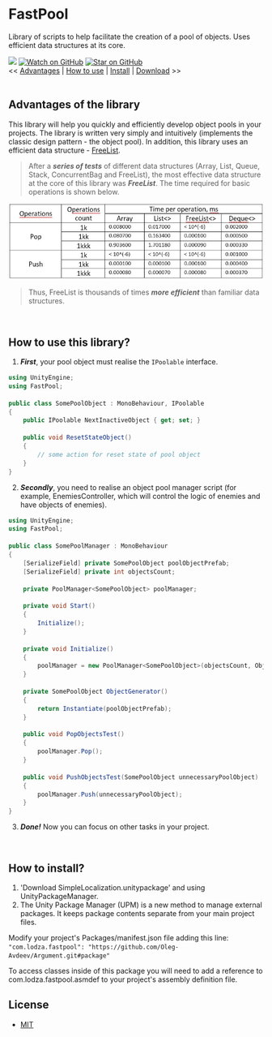 # FastPool
Library of scripts to help facilitate the creation of a pool of objects. Uses efficient data structures at its core.

[![](https://img.shields.io/badge/license-MIT-green)](https://github.com/RodionLodza/FastPool/blob/master/LICENSE)
[![Watch on GitHub](https://img.shields.io/github/watchers/RodionLodza/FastPool.svg?style=social)](https://github.com/RodionLodza/FastPool/watchers)
[![Star on GitHub](https://img.shields.io/github/stars/RodionLodza/FastPool.svg?style=social)](https://github.com/RodionLodza/FastPool/stargazers)
<br />
<< [Advantages](#advantages-of-the-library) | [How to use](#how-to-use-this-library) | [Install](#how-to-install) | [Download](https://github.com/RodionLodza/FastPool/raw/master/FastPool.unitypackage) >>
<br />
<br />

## Advantages of the library
This library will help you quickly and efficiently develop object pools in your projects. The library is written very simply and intuitively (implements the classic design pattern - the object pool). In addition, this library uses an efficient data structure - [FreeList](https://en.wikipedia.org/wiki/Free_list).

> After a ***series of tests*** of different data structures (Array, List, Queue, Stack, ConcurrentBag and FreeList), the most effective data structure at the core of this library was ***FreeList***. The time required for basic operations is shown below.

![0](WikiImages/1.JPG)

> Thus, FreeList is thousands of times ***more efficient*** than familiar data structures.

<br />

## How to use this library?
1. ***First***, your pool object must realise the `IPoolable` interface.

```c#
using UnityEngine;
using FastPool;

public class SomePoolObject : MonoBehaviour, IPoolable
{
    public IPoolable NextInactiveObject { get; set; }

    public void ResetStateObject()
    {
        // some action for reset state of pool object
    }
}
```
2. ***Secondly***, you need to realise an object pool manager script (for example, EnemiesController, which will control the logic of enemies and have objects of enemies).

```c#
using UnityEngine;
using FastPool;

public class SomePoolManager : MonoBehaviour
{
    [SerializeField] private SomePoolObject poolObjectPrefab;
    [SerializeField] private int objectsCount;

    private PoolManager<SomePoolObject> poolManager;

    private void Start()
    {
        Initialize();
    }

    private void Initialize()
    {
        poolManager = new PoolManager<SomePoolObject>(objectsCount, ObjectGenerator);
    }

    private SomePoolObject ObjectGenerator()
    {
        return Instantiate(poolObjectPrefab);
    }

    public void PopObjectsTest()
    {
        poolManager.Pop();
    }

    public void PushObjectsTest(SomePoolObject unnecessaryPoolObject)
    {
        poolManager.Push(unnecessaryPoolObject);
    }
}
```
3. ***Done!*** Now you can focus on other tasks in your project.
<br />

## How to install?
1. 'Download SimpleLocalization.unitypackage' and using UnityPackageManager.
2. The Unity Package Manager (UPM) is a new method to manage external packages. It keeps package contents separate from your main project files.

Modify your project's Packages/manifest.json file adding this line:
```"com.lodza.fastpool": "https://github.com/Oleg-Avdeev/Argument.git#package"```

To access classes inside of this package you will need to add a reference to com.lodza.fastpool.asmdef to your project's assembly definition file.

## License
* [MIT](https://github.com/RodionLodza/FastPool/blob/master/LICENSE)
